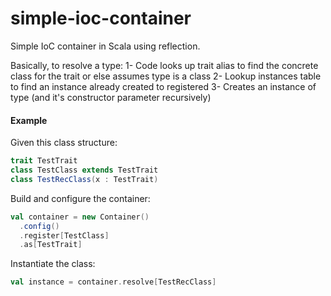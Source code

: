 # simple-ioc-container
Simple IoC container in Scala using reflection.

Basically, to resolve a type:
1- Code looks up trait alias to find the concrete class for the trait or else assumes type is a class
2- Lookup instances table to find an instance already created to registered
3- Creates an instance of type (and it's constructor parameter recursively)

#### Example
Given this class structure:
```scala
trait TestTrait
class TestClass extends TestTrait
class TestRecClass(x : TestTrait)
```

Build and configure the container:
```scala
val container = new Container()
  .config()
  .register[TestClass]
  .as[TestTrait]

```

Instantiate the class:
```scala
val instance = container.resolve[TestRecClass]
```
